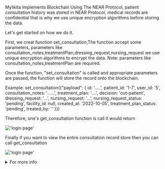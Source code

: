 Mylikita Implements Blockchain Using The NEAR Protocol, patient consultation history was stored in NEAR Protocol, medical records are confidential that is why we use unique encryption algorithms before storing the data.

Let's get started on how we do it.

First, we creat function set_consultation,The function accept some parameters, parameters like consultation_notes,treatmentPlan,dressing_request,nursing_request we use unique encryption algorithms to encrypt the data.
Note: parameters like consultation_notes,treatmentPlan are required.

Once the function, "set_consultation" is called and appropriate parameters are passed, the function will store the record onto the blockchain.

Example: set_consultation({"payload": {
id: '.....',
patient_id: '1-7',
user_id: '5',
consultation_notes: '......',
treatment_plan: '....',
decision: 'out-patient',
dressing_request: '...',
nursing_request: '...',
nursing_request_status: 'pending',
facility_id: null,
created_at: '2022-10-05',
treatment_plan_status: 'pending',
treated_by: ''
}})

Therefore, one's get_consultation function is call it would return

!['login page'](https://github.com/emaitee/mylikita-near-wallet-project/blob/main/img/image2.png)

Finally if you want to view the entire consultation record store then you can call get_consultation

!['login page'](https://github.com/emaitee/mylikita-near-wallet-project/blob/main/img/image1.png)

<details>
<summary>For more info</summary>
<p>https://mylikita.clinic/</p>
<p>https://mylikitahealth.medium.com/mylikita-receives-a-10-000-grant-from-the-near-foundation-3db18e928e15</p>
<p>https://mylikitahealth.medium.com/how-mylikita-implements-blockchain-using-the-near-protocol-a1a84bb06329</p>
</details>
